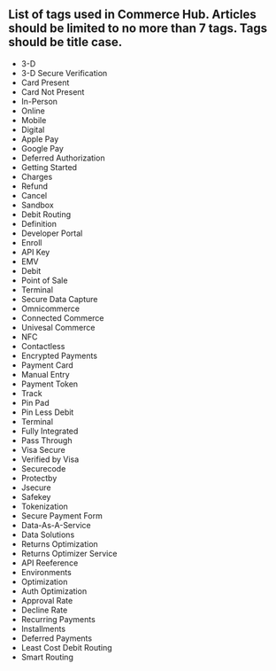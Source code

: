 List of tags used in Commerce Hub. Articles should be limited to no more than 7 tags. Tags should be title case.
---------------
- 3-D
- 3-D Secure Verification
- Card Present
- Card Not Present
- In-Person
- Online
- Mobile
- Digital
- Apple Pay
- Google Pay
- Deferred Authorization
- Getting Started
- Charges
- Refund
- Cancel
- Sandbox
- Debit Routing
- Definition
- Developer Portal
- Enroll
- API Key
- EMV
- Debit
- Point of Sale
- Terminal
- Secure Data Capture
- Omnicommerce
- Connected Commerce
- Univesal Commerce
- NFC
- Contactless
- Encrypted Payments
- Payment Card
- Manual Entry
- Payment Token
- Track
- Pin Pad
- Pin Less Debit
- Terminal
- Fully Integrated
- Pass Through
- Visa Secure
- Verified by Visa
- Securecode
- Protectby
- Jsecure
- Safekey
- Tokenization
- Secure Payment Form
- Data-As-A-Service
- Data Solutions
- Returns Optimization
- Returns Optimizer Service
- API Reeference
- Environments
- Optimization
- Auth Optimization
- Approval Rate
- Decline Rate
- Recurring Payments
- Installments
- Deferred Payments
- Least Cost Debit Routing
- Smart Routing
